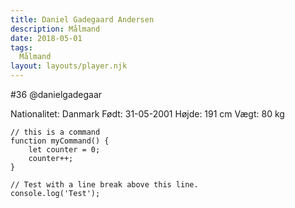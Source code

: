 ```yaml
---
title: Daniel Gadegaard Andersen
description: Målmand
date: 2018-05-01
tags:
  Målmand
layout: layouts/player.njk
---
```

#36
@danielgadegaar

Nationalitet: Danmark
Født: 31-05-2001
Højde: 191 cm
Vægt: 80 kg

``` text/2-3
// this is a command
function myCommand() {
	let counter = 0;
	counter++;
}

// Test with a line break above this line.
console.log('Test');
```
